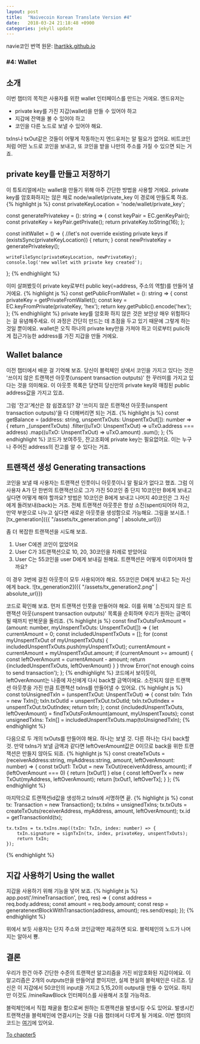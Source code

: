 ```yaml
---
layout: post
title:  "Naivecoin Korean Translate Version #4"
date:   2018-03-24 21:18:48 +0900
categories: jekyll update
---
```


navie코인 번역
원문: [lhartikk.github.io](https://lhartikk.github.io)

### #4: Wallet

## 소개
이번 챕터의 목적은 사용자를 위한 wallet 인터페이스를 만드는 거에요.
엔드유저는
- private key를 가진 지갑(wallet)을 만들 수 있어야 하고
- 지갑에 잔액을 볼 수 있어야 하고
- 코인을 다른 노드로 보낼 수 있어야 해요.

txIns나 txOut같은 것들이 어떻게 작동하는지 엔드유저는 알 필요가 없어요. 비트코인처럼 어떤 노드로 코인을 보내고, 또 코인을 받을 나만의 주소를 가질 수 있으면 되는 거죠.

## private key를 만들고 저장하기

이 튜토리얼에서는 wallet을 만들기 위해 아주 간단한 방법을 사용할 거에요. private key를 암호화하지는 않은 채로 node/wallet/private_key 이 경로에 만들도록 하죠.
{% highlight js %}
const privateKeyLocation = 'node/wallet/private_key';

const generatePrivatekey = (): string => {
    const keyPair = EC.genKeyPair();
    const privateKey = keyPair.getPrivate();
    return privateKey.toString(16);
};

const initWallet = () => {
    //let's not override existing private keys
    if (existsSync(privateKeyLocation)) {
        return;
    }
    const newPrivateKey = generatePrivatekey();

    writeFileSync(privateKeyLocation, newPrivateKey);
    console.log('new wallet with private key created');
};
{% endhighlight %}

이미 살펴봤듯이 private key로부터 public key(=address, 주소의 역할)를 만들어 낼 거에요.
{% highlight js %}
const getPublicFromWallet = (): string => {
    const privateKey = getPrivateFromWallet();
    const key = EC.keyFromPrivate(privateKey, 'hex');
    return key.getPublic().encode('hex');
};
{% endhighlight %}
private key를 암호화 하지 않은 것은 보안상 매우 위험하다는 걸 유념해주세요. 이 과정은 간단히 만드는 데 초점을 두고 있기 때문에 그렇게 하는 것일 뿐이에요. wallet은 오직 하나의 private key만을 가져야 하고 이로부터 pulic하게 접근가능한 address를 가진 지갑을 만들 거에요.

## Wallet balance
이전 챕터에서 배운 걸 기억해 보죠. 당신이 블럭체인 상에서 코인을 가지고 있다는 것은 '쓰이지 않은 트랜잭션 아웃풋(unspent transaction outputs)' 한 꾸러미를 가지고 있다는 것을 의미해요. 이 아웃풋 목록은 당연히 당신만의 private key와 매칭된 public address값을 가지고 있죠.

그럼 '잔고'계산은 참 쉽겠죠잉? 걍 '쓰이지 않은 트랜잭션 아웃풋(unspent transaction outputs)'을 다 더해버리면 되는 거죠.
{% highlight js %}
const getBalance = (address: string, unspentTxOuts: UnspentTxOut[]): number => {
    return _(unspentTxOuts)
        .filter((uTxO: UnspentTxOut) => uTxO.address === address)
        .map((uTxO: UnspentTxOut) => uTxO.amount)
        .sum();
};
{% endhighlight %}
코드가 보여주듯, 잔고조회에 private key는 필요없어요. 이는 누구나 주어진 address의 잔고를 알 수 있다는 거죠.

## 트랜잭션 생성 Generating transactions
코인을 보낼 때 사용자는 트랜잭션 인풋이니 아웃풋이니 알 필요가 없다고 했죠. 그럼 이 사용자 A가 단 한번의 트랜잭션으로 그가 가진 50코인 중 단지 10코인만 B에게 보내고 싶다면 어떻게 해야 할까요?
방법은 10코인은 B에게 보내고 나머지 40코인은 그 자신에게 돌려보내(back)는 거죠. 전체 트랜잭션 아웃풋은 항상 소진(spent)되어야 하고, 만약 부분으로 나누고 싶다면 새로운 아웃풋을 생성함으로 가능해요. 그림을 보시죠.
![tx_generation]({{ "/assets/tx_generation.png" | absolute_url}})

좀 더 복잡한 트랜잭션을 시도해 보죠.
1. User C에겐 코인이 없었어요
2. User C가 3트랜잭션으로 10, 20, 30코인을 차례로 받았어요
3. User C는 55코인을 user D에게 보내길 원해요.
트랜잭션은 어떻게 이루어져야 할까요?

이 경우 3번에 걸친 아웃풋이 모두 사용되어야 해요. 55코인은 D에게 보내고 5는 자신에게 back.
![tx_generation2]({{ "/assets/tx_generation2.png" | absolute_url}})

코드로 확인해 보죠. 먼저 트랜잭션 인풋을 만들어야 해요. 이를 위해 '소진되지 않은 트랜잭션 아웃(unspent transaction outputs)' 목록을 순회하며 우리가 원하는 금액이 될 때까지 반복문을 돌리죠.
{% highlight js %}
const findTxOutsForAmount = (amount: number, myUnspentTxOuts: UnspentTxOut[]) => {
    let currentAmount = 0;
    const includedUnspentTxOuts = [];
    for (const myUnspentTxOut of myUnspentTxOuts) {
        includedUnspentTxOuts.push(myUnspentTxOut);
        currentAmount = currentAmount + myUnspentTxOut.amount;
        if (currentAmount >= amount) {
            const leftOverAmount = currentAmount - amount;
            return {includedUnspentTxOuts, leftOverAmount}
        }
    }
    throw Error('not enough coins to send transaction');
};
{% endhighlight %}
코드에서 보이듯이, leftOverAmount는 나중에 자신에게 다시 back할 금액이에요.
소진되지 않은 트랜잭션 아웃풋을 가진 만큼 트랜책션 txIns를 만들어낼 수 있어요.
{% highlight js %}
const toUnsignedTxIn = (unspentTxOut: UnspentTxOut) => {
    const txIn: TxIn = new TxIn();
    txIn.txOutId = unspentTxOut.txOutId;
    txIn.txOutIndex = unspentTxOut.txOutIndex;
    return txIn;
};
const {includedUnspentTxOuts, leftOverAmount} = findTxOutsForAmount(amount, myUnspentTxouts);
const unsignedTxIns: TxIn[] = includedUnspentTxOuts.map(toUnsignedTxIn);
{% endhighlight %}

다음으로 두 개의 txOuts를 만들어야 해요. 하나는 보낼 것. 다른 하나는 다시 back할 것. 만약 txIns가 보낼 금액과 같다면 leftOverAmount값은 0이므로 back을 위한 트랜잭션은 만들지 않아도 되죠.
{% highlight js %}
const createTxOuts = (receiverAddress:string, myAddress:string, amount, leftOverAmount: number) => {
    const txOut1: TxOut = new TxOut(receiverAddress, amount);
    if (leftOverAmount === 0) {
        return [txOut1]
    } else {
        const leftOverTx = new TxOut(myAddress, leftOverAmount);
        return [txOut1, leftOverTx];
    }
};
{% endhighlight %}

마지막으로 트랜잭션id값을 생성하고 txIns에 서명하면 끝.
{% highlight js %}
const tx: Transaction = new Transaction();
    tx.txIns = unsignedTxIns;
    tx.txOuts = createTxOuts(receiverAddress, myAddress, amount, leftOverAmount);
    tx.id = getTransactionId(tx);

    tx.txIns = tx.txIns.map((txIn: TxIn, index: number) => {
        txIn.signature = signTxIn(tx, index, privateKey, unspentTxOuts);
        return txIn;
    });
{% endhighlight %}


## 지갑 사용하기 Using the wallet
지갑을 사용하기 위해 기능을 넣어 보죠.
{% highlight js %}
app.post('/mineTransaction', (req, res) => {
        const address = req.body.address;
        const amount = req.body.amount;
        const resp = generatenextBlockWithTransaction(address, amount);
        res.send(resp);
    });
{% endhighlight %}

위에서 보듯 사용자는 단지 주소와 코인금액만 제공하면 되요. 블럭체인의 노드가 나머지는 알아서 뿅.

## 결론
우리가 한건 아주 간단한 수준의 트랜잭션 알고리즘을 가진 비암호화된 지갑이에요. 이 알고리즘은 2개의 outputs만을 만들어낼 뿐이지만, 실제 현실의 블럭체인은 다르죠.
당신은 이 지갑에서 50코인의 input을 가지고 5,15,20의 output을 만들 수 있어요. 하지만 이것도 /mineRawBlock 인터페이스를 사용해서 조절 가능하죠.

블럭체인에서 직접 채굴을 함으로써 원하는 트랜잭션을 발생시킬 수도 있어요. 발생시킨 트랜잭션을 블럭체인에 연결시키는 것을 다음 챕터에서 다루게 될 거에요.
이번 챕터의 코드는 [여기](https://github.com/lhartikk/naivecoin/tree/chapter4)에 있어요.

[To chapter5](https://newpouy.github.io/jekyll/update/2017/07/12/chapter5.html)
